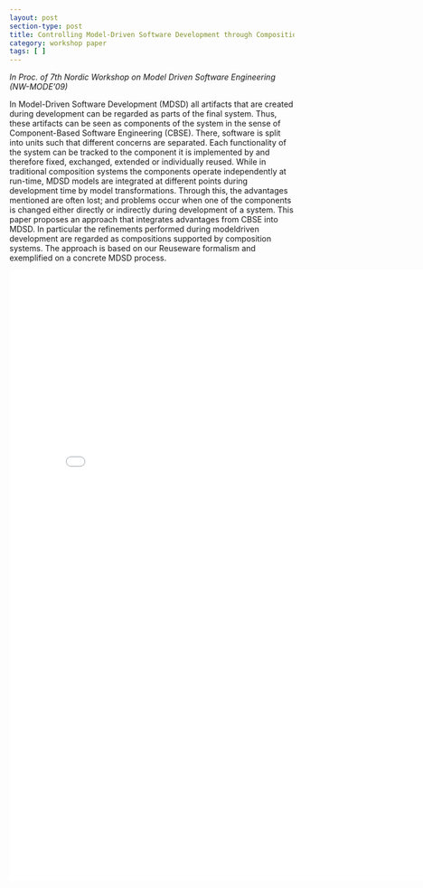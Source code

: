 ```yaml
---
layout: post
section-type: post
title: Controlling Model-Driven Software Development through Composition Systems
category: workshop paper
tags: [ ]
---
```

_In Proc. of 7th Nordic Workshop on Model Driven Software Engineering (NW-MODE’09)_

In Model-Driven Software Development (MDSD) all artifacts that
are created during development can be regarded as parts of the final system.
Thus, these artifacts can be seen as components of the system in the sense of
Component-Based Software Engineering (CBSE). There, software is split into
units such that different concerns are separated. Each functionality of the system
can be tracked to the component it is implemented by and therefore fixed, exchanged,
extended or individually reused. While in traditional composition systems
the components operate independently at run-time, MDSD models are integrated
at different points during development time by model transformations.
Through this, the advantages mentioned are often lost; and problems occur when
one of the components is changed either directly or indirectly during development
of a system. This paper proposes an approach that integrates advantages
from CBSE into MDSD. In particular the refinements performed during modeldriven
development are regarded as compositions supported by composition systems.
The approach is based on our Reuseware formalism and exemplified on a
concrete MDSD process.

<embed src="/publications/2009_NW-MODE_Reuseware.pdf" width="800" height="1080" type='application/pdf'/>
